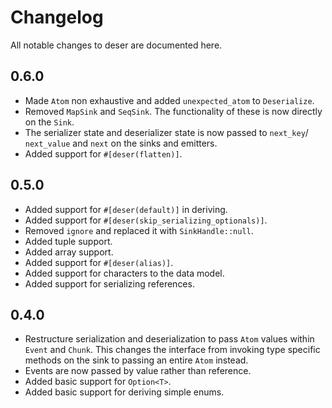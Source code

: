 # Changelog

All notable changes to deser are documented here.

## 0.6.0

- Made `Atom` non exhaustive and added `unexpected_atom` to `Deserialize`.
- Removed `MapSink` and `SeqSink`.  The functionality of these is now
  directly on the `Sink`.
- The serializer state and deserializer state is now passed to `next_key`/
  `next_value` and `next` on the sinks and emitters.
- Added support for `#[deser(flatten)]`.

## 0.5.0

- Added support for `#[deser(default)]` in deriving.
- Added support for `#[deser(skip_serializing_optionals)]`.
- Removed `ignore` and replaced it with `SinkHandle::null`.
- Added tuple support.
- Added array support.
- Added support for `#[deser(alias)]`.
- Added support for characters to the data model.
- Added support for serializing references.

## 0.4.0

- Restructure serialization and deserialization to pass `Atom` values
  within `Event` and `Chunk`.  This changes the interface from invoking
  type specific methods on the sink to passing an entire `Atom` instead.
- Events are now passed by value rather than reference.
- Added basic support for `Option<T>`.
- Added basic support for deriving simple enums.
